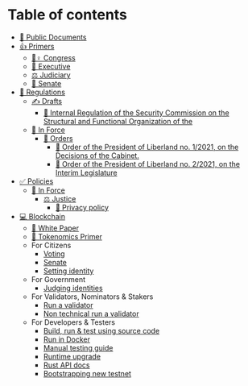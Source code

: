 # Table of contents

* [📖 Public Documents](README.md)
* [👍 Primers](primers/README.md)
  * [🙋♀ Congress](primers/congress.md)
  * [💂 Executive](primers/executive.md)
  * [⚖ Judiciary](primers/judiciary.md)
  * [🤴 Senate](primers/senate.md)
* [🚦 Regulations](regulations/README.md)
  * [✍ Drafts](regulations/drafts/README.md)
    * [👮 Internal Regulation of the Security Commission on the Structural and Functional Organization of the](regulations/drafts/police-regulation.md)
  * [👩 In Force](regulations/in-force/README.md)
    * [🏰 Orders](regulations/in-force/orders/README.md)
      * [👨 Order of the President of Liberland no. 1/2021, on the Decisions of the Cabinet.](<regulations/in force/orders/order-on-publication.md>)
      * [👩 Order of the President of Liberland no. 2/2021, on the Interim Legislature](<regulations/in force/orders/order-on-interim-laws.md>)
* [✅ Policies](policies/README.md)
  * [🧑 In Force](policies/in-force/README.md)
    * [⚖ Justice](policies/in-force/justice/README.md)
      * [🔏 Privacy policy](<policies/in force/justice/privacy-policy.md>)
* [💻 Blockchain](blockchain/README.md)
  * [💫 White Paper](blockchain/white-paper.md)
  * [👨 Tokenomics Primer](blockchain/tokenomics-primer.md)
  * For Citizens
    * [Voting](blockchain/citizens/voting.md)
    * [Senate](blockchain/citizens/senate.md)
    * [Setting identity](blockchain/citizens/identity.md)
  * For Government
    * [Judging identities](blockhain/gov/identity.md)
  * For Validators, Nominators & Stakers
    * [Run a validator](blockchain/staking/run_a_validator.md)
    * [Non technical run a validator](blockchain/staking/run_a_validator_non_technical.md)
  * For Developers & Testers
    * [Build, run & test using source code ](blockchain/dev/dev.md)
    * [Run in Docker](blockchain/dev/docker.md)
    * [Manual testing guide](blockchain/dev/testing_guide.md)
    * [Runtime upgrade](blockchain/dev/runtime_upgrade.md)
    * [Rust API docs](blockchain/dev/rust.md)
    * [Bootstrapping new testnet](blockchain/dev/bootstrapping_new_testnet.md)
